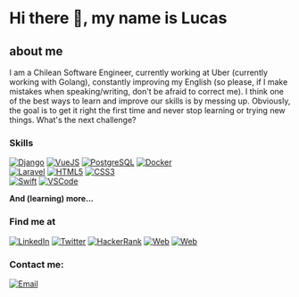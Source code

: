 # Hi there 👋, my name is Lucas

## about me

<!--
**sirlucast/sirlucast** is a ✨ _special_ ✨ repository because its `README.md` (this file) appears on your GitHub profile.

Here are some ideas to get you started:

- 🔭 I’m currently working on ...
- 🌱 I’m currently learning ...
- 👯 I’m looking to collaborate on ...
- 🤔 I’m looking for help with ...
- 💬 Ask me about ...
- 📫 How to reach me: ...
- 😄 Pronouns: ...
- ⚡ Fun fact: ...
-->
I am a Chilean Software Engineer, currently working at Uber (currently working with Golang), constantly improving my English (so please, if I make mistakes when speaking/writing, don't be afraid to correct me).
I think one of the best ways to learn and improve our skills is by messing up. Obviously, the goal is to get it right the first time and never stop learning or trying new things. What's the next challenge?

### Skills

<!-- [![Python](https://img.shields.io/badge/Python-306998?style=for-the-badge&logo=python&logoColor=white&labelColor=494a4c)]("#") -->
<!-- [![JavaScript](https://img.shields.io/badge/JavaScript-F7DF1E?style=for-the-badge&logo=javascript&logoColor=white&labelColor=494a4c)]("#") -->
[![Django](https://img.shields.io/badge/Django-092e20?style=for-the-badge&logo=django&logoColor=white&labelColor=494a4c)]("#")
[![VueJS](https://img.shields.io/badge/Vue.js-41b883?style=for-the-badge&logo=vue.JS&logoColor=white&labelColor=494a4c)]("#")
[![PostgreSQL](https://img.shields.io/badge/PostgreSQL-4479A1?style=for-the-badge&logo=PostgreSQL&logoColor=white&labelColor=494a4c)]("#")
[![Docker](https://img.shields.io/badge/Docker-0db7ed?style=for-the-badge&logo=docker&logoColor=white&labelColor=494a4c)]("#")
</br>
[![Laravel](https://img.shields.io/badge/Laravel-f05340?style=for-the-badge&logo=laravel&logoColor=white&labelColor=494a4c)]("#")
[![HTML5](https://img.shields.io/badge/HTML-e44d26?style=for-the-badge&logo=HTML5&logoColor=white&labelColor=494a4c)]("#")
[![CSS3](https://img.shields.io/badge/CSS-e31b5f?style=for-the-badge&logo=CSS3&logoColor=white&labelColor=494a4c)]("#")
</br>
[![Swift](https://img.shields.io/badge/Flutter_-2196f3?style=for-the-badge&logo=flutter&logoColor=white&labelColor=494a4c)]("#")
[![VSCode](https://img.shields.io/badge/VSCode-1575F9?style=for-the-badge&logo=visual-studio-code&logoColor=white&labelColor=494a4c)]("#")
</br>

**And (learning) more...**

### Find me at

[![LinkedIn](https://img.shields.io/badge/LinkedIn-J._Lucas_Torres-0077B5?style=for-the-badge&logo=linkedin&logoColor=white&labelColor=494a4c)](https://www.linkedin.com/in/sirlucast)
[![Twitter](https://img.shields.io/badge/Twitter-@sirlucast-1DA1F2?style=for-the-badge&logo=twitter&logoColor=white&labelColor=494a4c)](https://twitter.com/sirlucast)
[![HackerRank](https://img.shields.io/badge/HackerRank-@sirlucast-2dc663?style=for-the-badge&logo=hackerrank&logoColor=white&labelColor=494a4c)](https://www.hackerrank.com/sirlucast)
[![Web](https://img.shields.io/badge/My_Website-(soon)-8b4be5?style=for-the-badge&logo=dev.to&logoColor=white&labelColor=494a4c)](https://sirlucast.ninja)
[![Web](https://img.shields.io/badge/CNTX_site-cntx.cl-225277?style=for-the-badge&logo=dev.to&logoColor=white&labelColor=494a4c)](https://cntx.cl)

### Contact me:

[![Email](https://img.shields.io/badge/jlmax.torres@gmail.com-personal_email-D14836?style=for-the-badge&logo=gmail&logoColor=white&labelColor=494a4c)](mailto:jlmax.torres@gmail.com)
